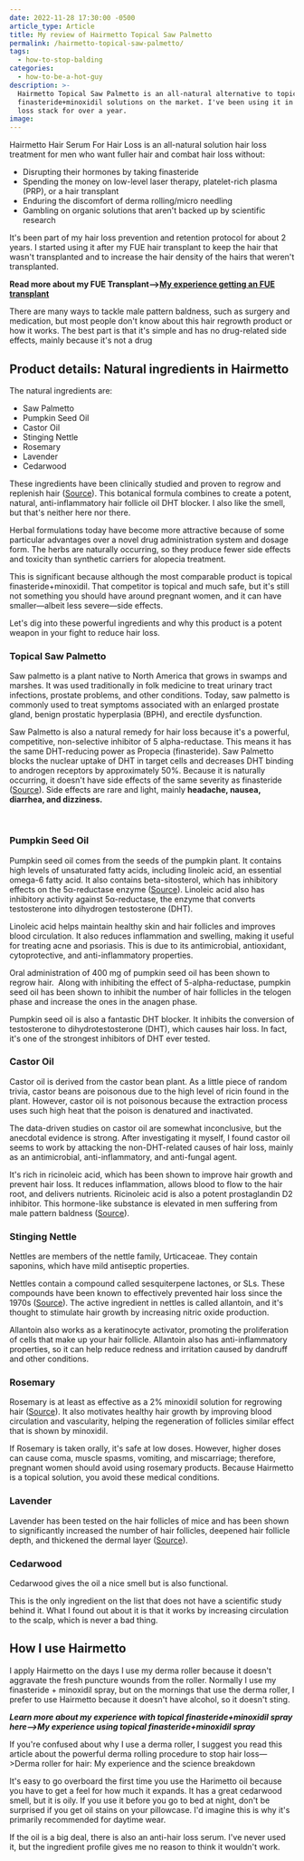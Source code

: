 ```yaml
---
date: 2022-11-28 17:30:00 -0500
article_type: Article
title: My review of Hairmetto Topical Saw Palmetto
permalink: /hairmetto-topical-saw-palmetto/
tags:
  - how-to-stop-balding
categories:
  - how-to-be-a-hot-guy
description: >-
  Hairmetto Topical Saw Palmetto is an all-natural alternative to topical
  finasteride+minoxidil solutions on the market. I've been using it in my hair
  loss stack for over a year. 
image:
---
```

Hairmetto Hair Serum For Hair Loss is an all-natural solution hair loss treatment for men who want fuller hair and combat hair loss without:

* Disrupting their hormones by taking finasteride
* Spending the money on low-level laser therapy, platelet-rich plasma (PRP), or a hair transplant
* Enduring the discomfort of derma rolling/micro needling
* Gambling on organic solutions that aren't backed up by scientific research

It's been part of my hair loss prevention and retention protocol for about 2 years. I started using it after my FUE hair transplant to keep the hair that wasn't transplanted and to increase the hair density of the hairs that weren't transplanted.

**Read more about my FUE Transplant—&gt;[My experience getting an FUE transplant](/my-personal-experience-getting-an-fue-hair-transplant/)**

There are many ways to tackle male pattern baldness, such as surgery and medication, but most people don't know about this hair regrowth product or how it works. The best part is that it's simple and has no drug-related side effects, mainly because it's not a drug

## Product details: Natural ingredients in Hairmetto

The natural ingredients are:

* Saw Palmetto
* Pumpkin Seed Oil
* Castor Oil
* Stinging Nettle
* Rosemary
* Lavender
* Cedarwood

These ingredients have been clinically studied and proven to regrow and replenish hair ([Source](https://www.ncbi.nlm.nih.gov/pmc/articles/PMC7648777/)). This botanical formula combines to create a potent, natural, anti-inflammatory hair follicle oil DHT blocker. I also like the smell, but that's neither here nor there.

Herbal formulations today have become more attractive because of some particular advantages over a novel drug administration system and dosage form. The herbs are naturally occurring, so they produce fewer side effects and toxicity than synthetic carriers for alopecia treatment.

This is significant because although the most comparable product is topical finasteride+minoxidil. That competitor is topical and much safe, but it's still not something you should have around pregnant women, and it can have smaller—albeit less severe—side effects.

Let's dig into these powerful ingredients and why this product is a potent weapon in your fight to reduce hair loss.&nbsp;

### Topical Saw Palmetto

Saw palmetto is a plant native to North America that grows in swamps and marshes. It was used traditionally in folk medicine to treat urinary tract infections, prostate problems, and other conditions. Today, saw palmetto is commonly used to treat symptoms associated with an enlarged prostate gland, benign prostatic hyperplasia (BPH), and erectile dysfunction.

Saw Palmetto is also a natural remedy for hair loss because it's a powerful, competitive, non-selective inhibitor of 5 alpha-reductase. This means it has the same DHT-reducing power as Propecia (finasteride). Saw Palmetto blocks the nuclear uptake of DHT in target cells and decreases DHT binding to androgen receptors by approximately 50%. Because it is naturally occurring, it doesn't have side effects of the same severity as finasteride ([Source](https://pubmed.ncbi.nlm.nih.gov/26010505/)). Side effects are rare and light, mainly **headache, nausea, diarrhea, and dizziness.**

&nbsp;

### Pumpkin Seed Oil

Pumpkin seed oil comes from the seeds of the pumpkin plant. It contains high levels of unsaturated fatty acids, including linoleic acid, an essential omega-6 fatty acid. It also contains beta-sitosterol, which has inhibitory effects on the 5α-reductase enzyme ([Source](https://www.ncbi.nlm.nih.gov/pmc/articles/PMC6823528/#B3)). Linoleic acid also has inhibitory activity against 5α-reductase, the enzyme that converts testosterone into dihydrogen testosterone (DHT).

Linoleic acid helps maintain healthy skin and hair follicles and improves blood circulation. It also reduces inflammation and swelling, making it useful for treating acne and psoriasis. This is due to its antimicrobial, antioxidant, cytoprotective, and anti-inflammatory properties.&nbsp;

Oral administration of 400 mg of pumpkin seed oil has been shown to regrow hair.&nbsp; Along with inhibiting the effect of 5-alpha-reductase, pumpkin seed oil has been shown to inhibit the number of hair follicles in the telogen phase and increase the ones in the anagen phase.&nbsp;

Pumpkin seed oil is also a fantastic DHT blocker. It inhibits the conversion of testosterone to dihydrotestosterone (DHT), which causes hair loss. In fact, it's one of the strongest inhibitors of DHT ever tested.

### Castor Oil

Castor oil is derived from the castor bean plant. As a little piece of random trivia, castor beans are poisonous due to the high level of ricin found in the plant. However, castor oil is not poisonous because the extraction process uses such high heat that the poison is denatured and inactivated.

The data-driven studies on castor oil are somewhat inconclusive, but the anecdotal evidence is strong. After investigating it myself, I found castor oil seems to work by attacking the non-DHT-related causes of hair loss, mainly as an antimicrobial, anti-inflammatory, and anti-fungal agent.&nbsp;

It's rich in ricinoleic acid, which has been shown to improve hair growth and prevent hair loss. It reduces inflammation, allows blood to flow to the hair root, and delivers nutrients. Ricinoleic acid is also a potent prostaglandin D2 inhibitor. This hormone-like substance is elevated in men suffering from male pattern baldness ([Source](https://www.ncbi.nlm.nih.gov/pmc/articles/PMC3982925/)).

### Stinging Nettle

Nettles are members of the nettle family, Urticaceae. They contain saponins, which have mild antiseptic properties.

Nettles contain a compound called sesquiterpene lactones, or SLs. These compounds have been known to effectively prevented hair loss since the 1970s ([Source](https://pubmed.ncbi.nlm.nih.gov/29808617/)). The active ingredient in nettles is called allantoin, and it's thought to stimulate hair growth by increasing nitric oxide production.&nbsp;

Allantoin also works as a keratinocyte activator, promoting the proliferation of cells that make up your hair follicle. Allantoin also has anti-inflammatory properties, so it can help reduce redness and irritation caused by dandruff and other conditions.&nbsp;

### Rosemary

Rosemary is at least as effective as a 2% minoxidil solution for regrowing hair ([Source](https://pubmed.ncbi.nlm.nih.gov/25842469/)). It also motivates healthy hair growth by improving blood circulation and vascularity, helping the regeneration of follicles similar effect that is shown by minoxidil.

If Rosemary is taken orally, it's safe at low doses. However, higher doses can cause coma, muscle spasms, vomiting, and miscarriage; therefore, pregnant women should avoid using rosemary products. Because Hairmetto is a topical solution, you avoid these medical conditions.&nbsp;

### Lavender

Lavender has been tested on the hair follicles of mice and has been shown to significantly increased the number of hair follicles, deepened hair follicle depth, and thickened the dermal layer ([Source](https://www.ncbi.nlm.nih.gov/pmc/articles/PMC4843973/)).

### Cedarwood

Cedarwood gives the oil a nice smell but is also functional.&nbsp;

This is the only ingredient on the list that does not have a scientific study behind it. What I found out about it is that it works by increasing circulation to the scalp, which is never a bad thing.&nbsp;

## How I use Hairmetto&nbsp;

I apply Hairmetto on the days I use my derma roller because it doesn't aggravate the fresh puncture wounds from the roller. Normally I use my finasteride + minoxidil spray, but on the mornings that use the derma roller, I prefer to use Hairmetto because it doesn't have alcohol, so it doesn't sting.

***Learn more about my experience with topical finasteride+minoxidil spray here—&gt;My experience using topical finasteride+minoxidil spray***

If you're confused about why I use a derma roller, I suggest you read this article about the powerful derma rolling procedure to stop hair loss—&gt;Derma roller for hair: My experience and the science breakdown

It's easy to go overboard the first time you use the Harimetto oil because you have to get a feel for how much it expands. It has a great cedarwood smell, but it is oily. If you use it before you go to bed at night, don't be surprised if you get oil stains on your pillowcase. I'd imagine this is why it's primarily recommended for daytime wear.&nbsp;

If the oil is a big deal, there is also an anti-hair loss serum. I've never used it, but the ingredient profile gives me no reason to think it wouldn't work.&nbsp;